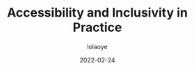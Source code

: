 ---
author: lolaoye
coauthor: shayleeperez
# coauthors
date: 2022-02-24
publisher: shopifyux
tags:
  - podcasts
  - accessibility
  - inclusivity
target_url: https://anchor.fm/inside-shopify-ux/episodes/Accessibility-and-inclusivity-in-practice-e1eq8gg
title: Accessibility and Inclusivity in Practice
---